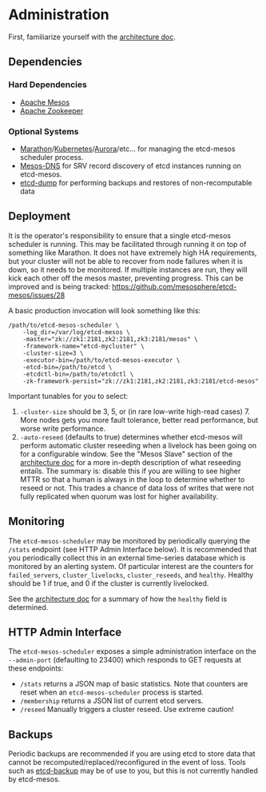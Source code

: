 # Administration
First, familiarize yourself with the [architecture doc](architecture.md).

## Dependencies

### Hard Dependencies

* [Apache Mesos](https://mesos.apache.org/)
* [Apache Zookeeper](https://zookeeper.apache.org/)

### Optional Systems

* [Marathon](https://github.com/mesosphere/marathon)/[Kubernetes](https://github.com/GoogleCloudPlatform/kubernetes/blob/master/docs/getting-started-guides/mesos.md)/[Aurora](https://github.com/apache/aurora)/etc... for managing the etcd-mesos scheduler process.
* [Mesos-DNS](https://github.com/mesosphere/mesos-dns) for SRV record discovery of etcd instances running on etcd-mesos.
* [etcd-dump](https://github.com/AaronO/etcd-dump) for performing backups and restores of non-recomputable data

## Deployment

It is the operator's responsibility to ensure that a single etcd-mesos scheduler is running.  This may be facilitated through running it on top of something like Marathon.  It does not have extremely high HA requirements, but your cluster will not be able to recover from node failures when it is down, so it needs to be monitored.  If multiple instances are run, they will kick each other off the mesos master, preventing progress.  This can be improved and is being tracked: https://github.com/mesosphere/etcd-mesos/issues/28

A basic production invocation will look something like this:
```
/path/to/etcd-mesos-scheduler \
    -log_dir=/var/log/etcd-mesos \
    -master="zk://zk1:2181,zk2:2181,zk3:2181/mesos" \
    -framework-name="etcd-mycluster" \
    -cluster-size=3 \
    -executor-bin=/path/to/etcd-mesos-executor \
    -etcd-bin=/path/to/etcd \
    -etcdctl-bin=/path/to/etcdctl \
    -zk-framework-persist="zk://zk1:2181,zk2:2181,zk3:2181/etcd-mesos"
```

Important tunables for you to select:

1. `-cluster-size` should be 3, 5, or (in rare low-write high-read cases) 7.  More nodes gets you more fault tolerance, better read performance, but worse write performance.
2. `-auto-reseed` (defaults to true) determines whether etcd-mesos will perform automatic cluster reseeding when a livelock has been going on for a configurable window.  See the "Mesos Slave" section of the [architecture doc](architecture.md) for a more in-depth description of what reseeding entails.  The summary is: disable this if you are willing to see higher MTTR so that a human is always in the loop to determine whether to reseed or not.  This trades a chance of data loss of writes that were not fully replicated when quorum was lost for higher availability.


## Monitoring
The `etcd-mesos-scheduler` may be monitored by periodically querying the `/stats` endpoint (see HTTP Admin Interface below).  It is recommended that you periodically collect this in an external time-series database which is monitored by an alerting system.  Of particular interest are the counters for `failed_servers`, `cluster_livelocks`, `cluster_reseeds`, and `healthy`.  Healthy should be 1 if true, and 0 if the cluster is currently livelocked.

See the [architecture doc](architecture.md) for a summary of how the `healthy` field is determined.

## HTTP Admin Interface
The `etcd-mesos-scheduler` exposes a simple administration interface on the `--admin-port` (defaulting to 23400) which responds to GET requests at these endpoints:
* `/stats` returns a JSON map of basic statistics.  Note that counters are reset when an `etcd-mesos-scheduler` process is started.
* `/membership` returns a JSON list of current etcd servers.
* `/reseed` Manually triggers a cluster reseed.  Use extreme caution!

## Backups
Periodic backups are recommended if you are using etcd to store data that cannot be recomputed/replaced/reconfigured in the event of loss.  Tools such as [etcd-backup](https://github.com/fanhattan/etcd-backup) may be of use to you, but this is not currently handled by etcd-mesos.

